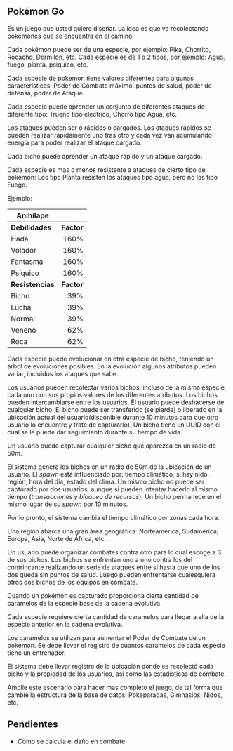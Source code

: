 ## Pokémon Go

Es un juego que usted quiere diseñar. La idea es que va recolectando pokemones que se encuentra en el camino. 

Cada pokémon puede ser de una especie, por ejemplo: Pika, Chorrito, Rocacho, Dormilón, etc. 
Cada especie es de 1 o 2 tipos, por ejemplo: Agua, fuego, planta, psiquico, etc. 

Cada especie de pokemon tiene valores diferentes para algunas características: Poder de Combate máximo, puntos de salud, poder de defensa, poder de Ataque. 

Cada especie puede aprender un conjunto de diferentes ataques de diferente tipo: Trueno tipo eléctrico, Chorro tipo Agua, etc. 

Los ataques pueden ser o rápidos o cargados. Los ataques rápidos se pueden realizar rápidamente uno tras otro y cada vez van acumulando energía para poder realizar el ataque cargado.

Cada bicho puede aprender un ataque rápido y un ataque cargado.

Cada especie es mas o menos resistente a ataques de cierto tipo de pokémon: Los tipo Planta resisten los ataques tipo agua, pero no los tipo Fuego. 

Ejemplo:


| **Anihilape** | |
|------|----:|
| **Debilidades** | **Factor** |
| Hada | 160% |
| Volador| 160% |
| Fantasma| 160% |
| Psíquico| 160% |
| **Resistencias** |**Factor** |
|Bicho|39%|
|Lucha|39%|
|Normal| 39% |
|Veneno| 62% |
|Roca| 62% |


Cada especie puede evolucionar en otra especie de bicho, teniendo un árbol de evoluciones posibles. En la evolución algunos atributos pueden variar, incluidos los ataques que sabe.

Los usuarios pueden recolectar varios bichos, incluso de la misma especie, cada uno con sus propios valores de los diferentes atributos. Los bichos pueden intercambiarse entre los usuarios. El usuario puede deshacerse de cualquier bicho. El bicho puede ser transferido (se pierde) o liberado en la ubicación actual del usuario(disponible durante 10 minutos para que otro usuario lo encuentre y trate de capturarlo). Un bicho tiene un UUID con el cual se le puede dar seguimiento durante su tiempo de vida. 

Un usuario puede capturar cualquier bicho que aparezca en un radio de 50m.

El sistema genera los bichos en un radio de 50m de la ubicación de un usuario. El *spawn* está influenciado por: tiempo climático, si hay nido, región, hora del dia, estado del clima. Un mismo bicho no puede ser capturado por dos usuarios, aunque si pueden intentar hacerlo al mismo tiempo (*transacciones y bloqueo de recursos*). Un bicho permanece en el mismo lugar de su *spawn* por 10 minutos.

Por lo pronto, el sistema cambia el tiempo climático por zonas cada hora.

Una región abarca una gran área geográfica: Norteamérica, Sudamérica, Europa, Asia, Norte de África, etc.

Un usuario puede organizar combates contra otro para lo cual escoge a 3 de sus bichos. Los bichos se enfrentan uno a uno contra los del contrincante realizando un serie de ataques entre si hasta que uno de los dos queda sin puntos de salud. Luego pueden enfrentarse cualesquiera otros dos bichos de los equipos en combate.

Cuando un pokémon es capturado proporciona cierta cantidad de caramelos de la especie base de la cadena evolutiva.

Cada especie requiere cierta cantidad de caramelos para llegar a ella de la especie anterior en la cadena evolutiva. 

Los caramelos se utilizan para aumentar el Poder de Combate de un pokémon.
Se debe llevar el registro de cuantos caramelos de cada especie tiene un entrenador. 

El sistema debe llevar registro de la ubicación donde se recolectó cada bicho y la propiedad de los usuarios, así como las estadísticas de combate. 


Amplíe este escenario para hacer mas completo el juego, de tal forma que cambie la estructura de la base de datos: Pokeparadas, Gimnasios, Nidos, etc. 

## Pendientes
- Como se calcula el daño en combate
